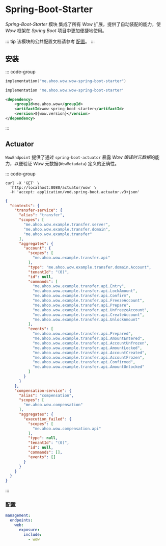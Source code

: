 # Spring-Boot-Starter

_Spring-Boot-Starter_ 模块 集成了所有 _Wow_ 扩展，提供了自动装配的能力，使 _Wow_ 框架在 _Spring Boot_ 项目中更加便捷地使用。

::: tip
该模块的公共配置文档请参考 [配置](../../reference/config/basic)。
:::

## 安装

::: code-group
```kotlin [Gradle(Kotlin)]
implementation("me.ahoo.wow:wow-spring-boot-starter")
```
```groovy [Gradle(Groovy)]
implementation 'me.ahoo.wow:wow-spring-boot-starter'
```
```xml [Maven]
<dependency>
    <groupId>me.ahoo.wow</groupId>
    <artifactId>wow-spring-boot-starter</artifactId>
    <version>${wow.version}</version>
</dependency>
```
:::

## Actuator

`WowEndpoint` 提供了通过 `spring-boot-actuator` 暴露 *Wow 编译时元数据*的能力，以便验证 Wow 元数据(`WowMetadata`) 定义的正确性。

::: code-group

```shell [curl]
curl -X 'GET' \
  'http://localhost:8080/actuator/wow' \
  -H 'accept: application/vnd.spring-boot.actuator.v3+json'
```
```json [响应]
{
  "contexts": {
    "transfer-service": {
      "alias": "transfer",
      "scopes": [
        "me.ahoo.wow.example.transfer.server",
        "me.ahoo.wow.example.transfer.domain",
        "me.ahoo.wow.example.transfer"
      ],
      "aggregates": {
        "account": {
          "scopes": [
            "me.ahoo.wow.example.transfer.api"
          ],
          "type": "me.ahoo.wow.example.transfer.domain.Account",
          "tenantId": "(0)",
          "id": null,
          "commands": [
            "me.ahoo.wow.example.transfer.api.Entry",
            "me.ahoo.wow.example.transfer.api.LockAmount",
            "me.ahoo.wow.example.transfer.api.Confirm",
            "me.ahoo.wow.example.transfer.api.FreezeAccount",
            "me.ahoo.wow.example.transfer.api.Prepare",
            "me.ahoo.wow.example.transfer.api.UnfreezeAccount",
            "me.ahoo.wow.example.transfer.api.CreateAccount",
            "me.ahoo.wow.example.transfer.api.UnlockAmount"
          ],
          "events": [
            "me.ahoo.wow.example.transfer.api.Prepared",
            "me.ahoo.wow.example.transfer.api.AmountEntered",
            "me.ahoo.wow.example.transfer.api.AccountUnfrozen",
            "me.ahoo.wow.example.transfer.api.AmountLocked",
            "me.ahoo.wow.example.transfer.api.AccountCreated",
            "me.ahoo.wow.example.transfer.api.AccountFrozen",
            "me.ahoo.wow.example.transfer.api.Confirmed",
            "me.ahoo.wow.example.transfer.api.AmountUnlocked"
          ]
        }
      }
    },
    "compensation-service": {
      "alias": "compensation",
      "scopes": [
        "me.ahoo.wow.compensation"
      ],
      "aggregates": {
        "execution_failed": {
          "scopes": [
            "me.ahoo.wow.compensation.api"
          ],
          "type": null,
          "tenantId": "(0)",
          "id": null,
          "commands": [],
          "events": []
        }
      }
    }
  }
}
```
:::

### 配置

```yaml {6}
management:
  endpoints:
    web:
      exposure:
        include:
          - wow
```